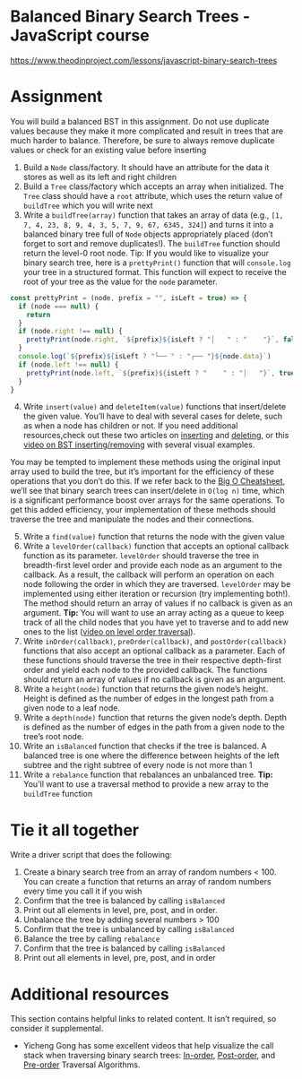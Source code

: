 # Balanced Binary Search Trees - JavaScript course

https://www.theodinproject.com/lessons/javascript-binary-search-trees

# Assignment

You will build a balanced BST in this assignment. Do not use duplicate values because they make it more complicated and result in trees that are much harder to balance.
Therefore, be sure to always remove duplicate values or check for an existing value before inserting

1. Build a `Node` class/factory. It should have an attribute for the data it stores as well as its left and right children
2. Build a `Tree` class/factory which accepts an array when initialized. The `Tree` class should have a `root` attribute, which uses the return value of `buildTree` which you will write next
3. Write a `buildTree(array)` function that takes an array of data (e.g., `[1, 7, 4, 23, 8, 9, 4, 3, 5, 7, 9, 67, 6345, 324]`) and turns it into a balanced binary tree full of `Node` objects appropriately placed (don’t forget to sort and remove duplicates!). The `buildTree` function should return the level-0 root node.
   Tip: If you would like to visualize your binary search tree, here is a `prettyPrint()` function that will `console.log` your tree in a structured format. This function will expect to receive the root of your tree as the value for the `node` parameter.

```javascript
const prettyPrint = (node, prefix = "", isLeft = true) => {
  if (node === null) {
    return
  }
  if (node.right !== null) {
    prettyPrint(node.right, `${prefix}${isLeft ? "│   " : "    "}`, false)
  }
  console.log(`${prefix}${isLeft ? "└── " : "┌── "}${node.data}`)
  if (node.left !== null) {
    prettyPrint(node.left, `${prefix}${isLeft ? "    " : "│   "}`, true)
  }
}
```

4. Write `insert(value)` and `deleteItem(value)` functions that insert/delete the given value. You’ll have to deal with several cases for delete, such as when a node has children or not. If you need additional resources,check out these two articles on [inserting](https://www.geeksforgeeks.org/insertion-in-binary-search-tree/?ref=lbp) and [deleting](https://www.geeksforgeeks.org/binary-search-tree-set-2-delete/?ref=lbp), or this [video on BST inserting/removing](https://youtu.be/wcIRPqTR3Kc) with several visual examples.

You may be tempted to implement these methods using the original input array used to build the tree, but it’s important for the efficiency of these operations that you don’t do this. If we refer back to the [Big O Cheatsheet](https://www.bigocheatsheet.com/), we’ll see that binary search trees can insert/delete in `O(log n)` time, which is a significant performance boost over arrays for the same operations. To get this added efficiency, your implementation of these methods should traverse the tree and manipulate the nodes and their connections.

5. Write a `find(value)` function that returns the node with the given value
6. Write a `levelOrder(callback)` function that accepts an optional callback function as its parameter. `levelOrder` should traverse the tree in breadth-first level order and provide each node as an argument to the callback. As a result, the callback will perform an operation on each node following the order in which they are traversed. `levelOrder` may be implemented using either iteration or recursion (try implementing both!). The method should return an array of values if no callback is given as an argument. **Tip:** You will want to use an array acting as a queue to keep track of all the child nodes that you have yet to traverse and to add new ones to the list ([video on level order traversal](https://www.youtube.com/watch?v=86g8jAQug04)).
7. Write `inOrder(callback)`, `preOrder(callback)`, and `postOrder(callback)` functions that also accept an optional callback as a parameter. Each of these functions should traverse the tree in their respective depth-first order and yield each node to the provided callback. The functions should return an array of values if no callback is given as an argument.
8. Write a `height(node)` function that returns the given node’s height. Height is defined as the number of edges in the longest path from a given node to a leaf node.
9. Write a `depth(node)` function that returns the given node’s depth. Depth is defined as the number of edges in the path from a given node to the tree’s root node.
10. Write an `isBalanced` function that checks if the tree is balanced. A balanced tree is one where the difference between heights of the left subtree and the right subtree of every node is not more than 1
11. Write a `rebalance` function that rebalances an unbalanced tree. **Tip:** You'll want to use a traversal method to provide a new array to the `buildTree` function

# Tie it all together

Write a driver script that does the following:

1. Create a binary search tree from an array of random numbers < 100. You can create a function that returns an array of random numbers every time you call it if you wish
2. Confirm that the tree is balanced by calling `isBalanced`
3. Print out all elements in level, pre, post, and in order.
4. Unbalance the tree by adding several numbers > 100
5. Confirm that the tree is unbalanced by calling `isBalanced`
6. Balance the tree by calling `rebalance`
7. Confirm that the tree is balanced by calling `isBalanced`
8. Print out all elements in level, pre, post, and in order

# Additional resources

This section contains helpful links to related content. It isn’t required, so consider it supplemental.

- Yicheng Gong has some excellent videos that help visualize the call stack when traversing binary search trees: [In-order](https://www.youtube.com/watch?v=4_UDUj1j1KQ&t=1s), [Post-order](https://www.youtube.com/watch?v=4Xo-GtBiQN0), and [Pre-order](https://www.youtube.com/watch?v=8xue-ZBlTKQ&ab_channel=ygongcode) Traversal Algorithms.
